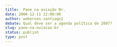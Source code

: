 ```yaml
---
title:  Pane na aviação Br.
date: 2006-12-11 22:00:00
author: weberson.santiago2
debate: Qual deve ser a agenda política de 2007?
slug: pane-na-aviacao-br
status: publish 
type: post
---
```




